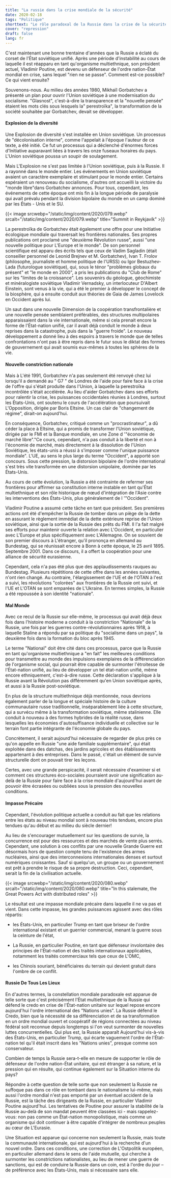 ```yaml
---
title: "La russie dans la crise mondiale de la sécurité"
date: 2020-02-18
tags: "Politique"
shorttext: "Le rôle paradoxal de la Russie dans la crise de la sécurité mondiale, un examen en retard."
cover: "repression"
draft: false
lang: fr
---
```


C'est maintenant une bonne trentaine d'années que la Russie a éclaté du corset de l'État soviétique unifié. Après une période d'instabilité au cours de laquelle il est réapparu en tant qu'organisme multiethnique, son président actuel, Vladimir Poutine, est devenu un défenseur de l'ordre nation-État mondial en crise, sans lequel "rien ne se passe". Comment est-ce possible? Ce qui vient ensuite?

Souvenons-nous. Au milieu des années 1980, Mikhaïl Gorbatchev a présenté un plan pour ouvrir l'Union soviétique à une modernisation du socialisme. "Glasnost", c'est-à-dire la transparence et la "nouvelle pensée" étaient les mots clés sous lesquels la" perestroïka", la transformation de la société souhaitée par Gorbatchev, devait se développer.

#### Explosion de la diversité

Une Explosion de diversité s'est installée en Union soviétique. Un processus de "décolonisation interne", comme l'appelait à l'époque l'auteur de ce texte, a été initié. Ce fut un processus qui a déclenché d'énormes forces d'Initiative auparavant liées à travers les onze fuseaux horaires du pays. L'Union soviétique poussa un soupir de soulagement.

Mais L'Explosion ne s'est pas limitée à l'Union soviétique, puis à la Russie. Il a rayonné dans le monde entier. Les événements en Union soviétique avaient un caractère exemplaire et stimulant pour le monde entier. Certains espéraient un renouveau du socialisme, d'autres ont accueilli la victoire du "monde libre"dans Gorbatchev annonces. Pour tous, cependant, les événements de cette époque ont mis fin à la longue période de paralysie qui avait prévalu pendant la division bipolaire du monde en un camp dominé par les États - Unis et le SU.

{{< image srcwebp="/static/img/content/2020/079.webp" srcalt="/static/img/content/2020/079.webp" title="Summit in Reykjavík" >}}

La perestroïka de Gorbatchev était également une offre pour une Initiative écologique mondiale qui traversait les frontières nationales. Ses propres publications ont proclamé une "deuxième Révolution russe", aussi "une nouvelle politique pour L'Europe et le monde". De son personnel scientifique est apparu des écrits tels que ceux de Vadim Sagladin (était conseiller personnel de Leonid Brejnev et M. Gorbatchev), Ivan T. Frolov (philosophe, journaliste et homme politique de l'URSS) ou Igor Bestuzhev-Lada (futurologue soviétique), qui, sous le ténor "problèmes globaux du présent" et "le monde en 2000", a pris les publications du "Club de Rome" sur les "limites de la croissance". Les souvenirs du géologue, géochimiste et minéralogiste soviétique Vladimir Vernadsky, un interlocuteur D'Albert Einstein, sont venus à la vie, qui a été le premier à développer le concept de la biosphère, qui a ensuite conduit aux théories de Gaia de James Lovelock en Occident après lui.

Un saut dans une nouvelle Dimension de la coopération transfrontalière et une nouvelle pensée semblaient préférables, des structures multipolaires apparaissaient dans la vie internationale, même si cela prenait encore la forme de l'État-nation unifié, car il avait déjà conduit le monde à deux reprises dans la catastrophe, puis dans la "guerre froide". Le nouveau développement a donné lieu à des espoirs à travers le monde que de telles confrontations n'ont pas à être repris dans le futur sous le diktat des formes de gouvernement qui avait soumis eux-mêmes à toutes les sphères de la vie.

#### Nouvelle constriction nationale

Mais à L'été 1991, Gorbatchev n'a pas seulement été renvoyé chez lui lorsqu'il a demandé au " G7 " de Londres de l'aide pour faire face à la crise de l'offre qui s'était produite dans l'Union, à laquelle la perestroïka incontrôlée s'était accélérée. Au lieu d'aider Gorbatchev dans ses efforts pour ralentir la crise, les puissances occidentales réunies à Londres, surtout les États-Unis, ont soutenu le cours de l'accélération que poursuivait L'Opposition, dirigée par Boris Eltsine. Un cas clair de "changement de régime", dirait-on aujourd'hui.

En conséquence, Gorbatchev, critiqué comme un "procrastinateur", a dû céder la place à Eltsine, qui a promis de transformer l'Union soviétique, dirigée par le FMI et la Banque mondiale, en une Zone d '"économie de marché libre"."Ce cours, cependant, n'a pas conduit à la liberté et non à l'économie de marché, mais directement à la dissolution de l'Union Soviétique, les états-unis a réussi à s'imposer comme l'unique puissance mondiale". L'UE, au sens le plus large du terme "Occident", a apporté son concours. Sous cette pression, la distorsion bipolaire de l'ordre international s'est très vite transformée en une distorsion unipolaire, dominée par les États-Unis.

Au cours de cette évolution, la Russie a été contrainte de refermer ses frontières pour affirmer sa constitution interne instable en tant qu'État multiethnique et son rôle historique de nœud d'intégration de l'Asie contre les interventions des États-Unis, plus généralement de l '"Occident".

Vladimir Poutine a assumé cette tâche en tant que président. Ses premières actions ont été d'empêcher la Russie de tomber dans un piège de la dette en assurant le règlement immédiat de la dette extérieure reprise de l'Union soviétique, ainsi que la sortie de la Russie des prêts du FMI. Il l'a fait malgré ses efforts pour maintenir ouverte la relation avec L'Occident, en particulier avec L'Europe et plus spécifiquement avec L'Allemagne. On se souvient de son premier discours à L'étranger, qu'il prononça en allemand au Bundestag, qui se réunissait encore à Bonn à cette époque, le 25 avril 1895. Septembre 2001. Dans ce discours, il a offert la coopération pour une alliance de sécurité eurasienne.  

Cependant, cela n'a pas été plus que des applaudissements rauques au Bundestag. Plusieurs répétitions de cette offre dans les années suivantes, n'ont rien changé. Au contraire, l'élargissement de l'UE et de l'OTAN à l'est a suivi, les révolutions "colorées" aux frontières de la Russie ont suivi, et l'UE et L'OTAN se sont emparées de L'Ukraine. En termes simples, la Russie a été repoussée à son identité "nationale".

#### Mal Monde

Avec ce recul de la Russie sur elle-même, le processus qui avait déjà deux fois dans l'histoire moderne a conduit à la constriction "Nationale" de la Russie, une fois par les guerres contre-révolutionnaires après 1918, à laquelle Staline a répondu par sa politique du "socialisme dans un pays", la deuxième fois dans la formation du bloc après 1945.

Le terme "National" doit être cité dans ces processus, parce que la Russie en tant qu'organisme multiethnique a "en fait" les meilleures conditions pour transmettre au monde des impulsions exemplaires de la différenciation de l'organisme social, qui pourrait être capable de surmonter l'étroitesse de l'État-nation unifié, au lieu de développer un tel état-nation unifié, même encore ethniquement, c'est-à-dire russe. Cette déclaration s'applique à la Russie avant la Révolution pas différemment qu'en Union soviétique après, et aussi à la Russie post-soviétique.

En plus de la structure multiethnique déjà mentionnée, nous devrions également parler de la longue et spéciale histoire de la culture communautaire russe traditionnelle, inséparablement liée à cette structure, qui a survécu même à la transformation soviétique, même stalinienne. Elle conduit à nouveau à des formes hybrides de la réalité russe, dans lesquelles les économies d'autosuffisance individuelle et collective sur le terrain font partie intégrante de l'économie globale du pays.

Concrètement, il serait aujourd'hui nécessaire de regarder de plus près ce qu'on appelle en Russie "une aide familiale supplémentaire", qui était exploitée dans des datchas, des jardins agricoles et des établissements appartenant à des entreprises. Dans le passé, c'était un élément de survie structurelle dont on pouvait tirer les leçons.

Certes, avec une grande perspicacité, il serait nécessaire d'examiner si et comment ces structures éco-sociales pourraient avoir une signification au-delà de la Russie pour faire face à la crise mondiale d'aujourd'hui avant de pouvoir être écrasées ou oubliées sous la pression des nouvelles conditions.

#### Impasse Précaire

Cependant, l'évolution politique actuelle a conduit au fait que les relations entre les états au niveau mondial sont à nouveau très tendues, encore plus tendues qu'au début et au milieu du siècle dernier!

Au lieu de s'encourager mutuellement sur les questions de survie, la concurrence est pour des ressources et des marchés de vente plus serrés. Cependant, une solution à ces conflits par une nouvelle Grande Guerre est désormais hors de question compte tenu de l'existence des armes nucléaires, ainsi que des interconnexions internationales denses et surtout numériques croissantes. Sauf si quelqu'un, un groupe ou un gouvernement est prêt à prendre le risque de sa propre destruction. Ceci, cependant, serait la fin de la civilisation actuelle.

{{< image srcwebp="/static/img/content/2020/080.webp" srcalt="/static/img/content/2020/080.webp" title="In this stalemate, the Great Powers Act with distributed roles" >}}

Le résultat est une impasse mondiale précaire dans laquelle il ne va pas et vient. Dans cette impasse, les grandes puissances agissent avec des rôles répartis:

  - les États-Unis, en particulier Trump en tant que briseur de l'ordre international existant et un guerrier commercial, menant la guerre sous la ceinture de l'état,

  - La Russie, en particulier Poutine, en tant que défenseur involontaire des principes de l'État-nation et des traités internationaux applicables, notamment les traités commerciaux tels que ceux de L'OMC,

  - les Chinois souriant, bénéficiaires du terrain qui devient gratuit dans l'ombre de ce conflit.

#### Russie De Tous Les Lieux

En d'autres termes, la constellation mondiale paradoxale est apparue de telle sorte que c'est précisément l'État multiethnique de la Russie qui défend le credo en crise de l'État-nation unitaire sur lequel repose encore aujourd'hui l'ordre international des "Nations unies". La Russie défend le Credo, bien que la nécessité de sa différenciation et de sa transformation en un ordre mondial ouvert et coopératif de régions connectées au niveau fédéral soit reconnue depuis longtemps si l'on veut surmonter de nouvelles luttes concurrentielles. Qui plus est, la Russie apparaît Aujourd'hui vis-à-vis des États-Unis, en particulier Trump, qui écarte vaguement l'ordre de l'État-nation tel qu'il était inscrit dans les "Nations unies", presque comme son conservateur.

Combien de temps la Russie sera-t-elle en mesure de supporter le rôle de défenseur de l'ordre nation-État unitaire, qui est étranger à sa nature, et la pression qui en résulte, qui continue également sur la Situation interne du pays?

Répondre à cette question de telle sorte que non seulement la Russie ne suffoque pas dans ce rôle en tombant dans le nationalisme lui-même, mais aussi l'ordre mondial n'est pas emporté par un éventuel accident de la Russie, est la tâche des dirigeants de la Russie, en particulier Vladimir Poutine aujourd'hui. Les tentatives de Poutine pour assurer la stabilité de la Russie au-delà de son mandat peuvent être classées ici - mais rappelez-vous: non pas comme un État-nation monopolistique, mais comme un organisme qui doit continuer à être capable d'intégrer de nombreux peuples au cœur de L'Eurasie.

Une Situation est apparue qui concerne non seulement la Russie, mais toute la communauté internationale, qui est aujourd'hui à la recherche d'un nouvel ordre. Dans ces conditions, une correction de L'Ostpolitik européen, en particulier allemand dans le sens de l'aide mutuelle, qui cherche à surmonter les constrictions nationalistes, au lieu de mener une guerre de sanctions, qui est de conduire la Russie dans un coin, est à l'ordre du jour – de préférence avec les États-Unis, mais si nécessaire sans elle.
